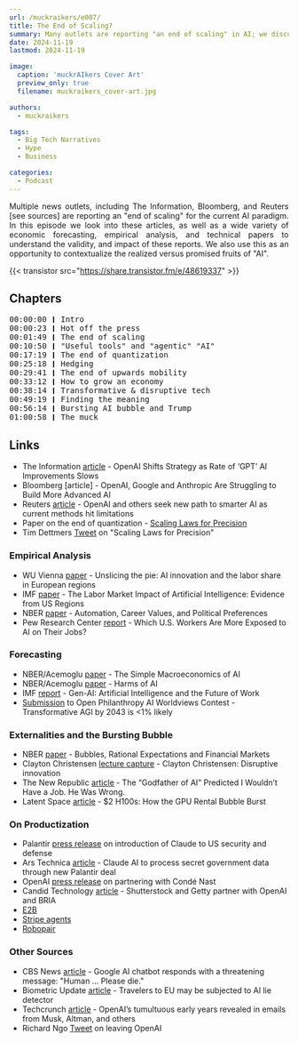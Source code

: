 ```yaml
---
url: /muckraikers/e007/
title: The End of Scaling?
summary: Many outlets are reporting "an end of scaling" in AI; we discuss the reasoning, merit, and impact of this claim.
date: 2024-11-19
lastmod: 2024-11-19

image:
  caption: 'muckrAIkers Cover Art'
  preview_only: true
  filename: muckraikers_cover-art.jpg

authors:
  - muckraikers

tags:
  - Big Tech Narratives
  - Hype
  - Business

categories:
  - Podcast
---
```


<div style="text-align: justify">

Multiple news outlets, including The Information, Bloomberg, and Reuters [see sources] are reporting an "end of scaling" for the current AI paradigm. In this episode we look into these articles, as well as a wide variety of economic forecasting, empirical analysis, and technical papers to understand the validity, and impact of these reports. We also use this as an opportunity to contextualize the realized versus promised fruits of "AI".

{{< transistor src="https://share.transistor.fm/e/48619337" >}}
</div>

## Chapters

<div style="text-align: left; font-family:monospace;">
00:00:00 ❙ Intro<br>
00:00:23 ❙ Hot off the press<br>
00:01:49 ❙ The end of scaling<br>
00:10:50 ❙ "Useful tools" and "agentic" "AI"<br>
00:17:19 ❙ The end of quantization<br>
00:25:18 ❙ Hedging<br>
00:29:41 ❙ The end of upwards mobility<br>
00:33:12 ❙ How to grow an economy<br>
00:38:14 ❙ Transformative & disruptive tech<br>
00:49:19 ❙ Finding the meaning<br>
00:56:14 ❙ Bursting AI bubble and Trump<br>
01:00:58 ❙ The muck
</div>

## Links
- The Information [article](https://www.theinformation.com/articles/openai-shifts-strategy-as-rate-of-gpt-ai-improvements-slows?rc=tgppn6) - OpenAI Shifts Strategy as Rate of ‘GPT’ AI Improvements Slows
- Bloomberg [article] - OpenAI, Google and Anthropic Are Struggling to Build More Advanced AI
- Reuters [article](https://www.reuters.com/technology/artificial-intelligence/openai-rivals-seek-new-path-smarter-ai-current-methods-hit-limitations-2024-11-11/) - OpenAI and others seek new path to smarter AI as current methods hit limitations
- Paper on the end of quantization - [Scaling Laws for Precision](https://arxiv.org/abs/2411.04330)
- Tim Dettmers [Tweet](https://x.com/Tim_Dettmers/status/1856338240099221674) on "Scaling Laws for Precision"

### Empirical Analysis
- WU Vienna [paper](https://research.wu.ac.at/en/publications/unslicing-the-pie-ai-innovation-and-the-labor-share-in-european-r) - Unslicing the pie: AI innovation and the labor share in European regions
- IMF [paper](https://www.imf.org/en/Publications/WP/Issues/2024/09/13/The-Labor-Market-Impact-of-Artificial-Intelligence-Evidence-from-US-Regions-554845) - The Labor Market Impact of Artificial Intelligence: Evidence from US Regions
- NBER [paper](https://www.nber.org/papers/w32655) - Automation, Career Values, and Political Preferences
- Pew Research Center [report](https://www.pewresearch.org/social-trends/2023/07/26/which-u-s-workers-are-more-exposed-to-ai-on-their-jobs/) - Which U.S. Workers Are More Exposed to AI on Their Jobs?

### Forecasting
- NBER/Acemoglu [paper](https://www.nber.org/papers/w32487) - The Simple Macroeconomics of AI
- NBER/Acemoglu [paper](https://www.nber.org/papers/w29247) - Harms of AI
- IMF [report](https://www.imf.org/en/Publications/Staff-Discussion-Notes/Issues/2024/01/14/Gen-AI-Artificial-Intelligence-and-the-Future-of-Work-542379?cid=bl-com-SDNEA2024001) - Gen-AI: Artificial Intelligence and the Future of Work
- [Submission](https://arxiv.org/abs/2306.02519) to Open Philanthropy AI Worldviews Contest - Transformative AGI by 2043 is <1% likely

### Externalities and the Bursting Bubble
- NBER [paper](https://papers.ssrn.com/sol3/papers.cfm?abstract_id=226909) - Bubbles, Rational Expectations and Financial Markets
- Clayton Christensen [lecture capture](https://www.youtube.com/watch?v=rpkoCZ4vBSI) - Clayton Christensen: Disruptive innovation
- The New Republic [article](https://newrepublic.com/article/187203/ai-radiology-geoffrey-hinton-nobel-prediction) - The “Godfather of AI” Predicted I Wouldn’t Have a Job. He Was Wrong.
- Latent Space [article](https://www.latent.space/p/gpu-bubble) - $2 H100s: How the GPU Rental Bubble Burst

### On Productization
- Palantir [press release](https://investors.palantir.com/news-details/2024/Anthropic-and-Palantir-Partner-to-Bring-Claude-AI-Models-to-AWS-for-U.S.-Government-Intelligence-and-Defense-Operations/) on introduction of Claude to US security and defense
- Ars Technica [article](https://arstechnica.com/ai/2024/11/safe-ai-champ-anthropic-teams-up-with-defense-giant-palantir-in-new-deal/) - Claude AI to process secret government data through new Palantir deal
- OpenAI [press release](https://openai.com/index/conde-nast/) on partnering with Condé Nast
- Candid Technology [article](https://candid.technology/shutterstock-getty-images-partner-openai-bria/) - Shutterstock and Getty partner with OpenAI and BRIA
- [E2B](https://e2b.dev/)
- [Stripe agents](https://docs.stripe.com/agents)
- [Robopair](https://robopair.org/)

### Other Sources
- CBS News [article](https://www.cbsnews.com/news/google-ai-chatbot-threatening-message-human-please-die/) - Google AI chatbot responds with a threatening message: "Human … Please die."
- Biometric Update [article](https://www.biometricupdate.com/202406/travelers-to-eu-may-be-subjected-to-ai-lie-detector) - Travelers to EU may be subjected to AI lie detector
- Techcrunch [article](https://techcrunch.com/2024/11/15/openais-tumultuous-early-years-revealed-in-emails-from-musk-altman-and-others/) - OpenAI’s tumultuous early years revealed in emails from Musk, Altman, and others
- Richard Ngo [Tweet](https://x.com/RichardMCNgo/status/1856843040427839804) on leaving OpenAI
